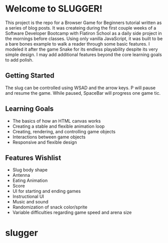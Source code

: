 # Welcome to SLUGGER!

This project is the repo for a Browser Game for Beginners tutorial written as a
series of blog posts. It was createing during the first couple weeks of a
Software Developer Bootcamp with Flatiron School as a daily side project in the
mornings before classes. Using only vanilla JavaScript, it was built to be a
bare bones example to walk a reader through some basic features. I modeled it
after the game Snake for its endless playability despite its very simple design.
I may add additional features beyond the core learning goals to add polish.

## Getting Started

The slug can be controlled using WSAD and the arrow keys. P will pause and
resume the game. While paused, SpaceBar will progress one game tic.

## Learning Goals

- The basics of how an HTML canvas works
- Creating a stable and flexible animation loop
- Creating, rendering, and controlling game objects
- Interactions between game objects
- Responsive and flexible design

## Features Wishlist

- Slug body shape
- Antenna
- Eating Animation
- Score
- UI for starting and ending games
- Instructional UI
- Music and sound
- Randomization of snack color/sprite
- Variable difficulties regarding game speed and arena size
# slugger
